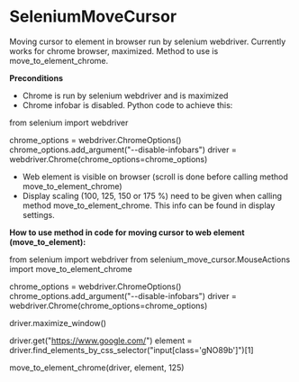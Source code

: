 # SeleniumMoveCursor
Moving cursor to element in browser run by selenium webdriver.
Currently works for chrome browser, maximized. Method to use is move_to_element_chrome.

**Preconditions**
- Chrome is run by selenium webdriver and is maximized
- Chrome infobar is disabled. Python code to achieve this:

from selenium import webdriver

chrome_options = webdriver.ChromeOptions()
chrome_options.add_argument("--disable-infobars")
driver = webdriver.Chrome(chrome_options=chrome_options)

- Web element is visible on browser (scroll is done before calling method move_to_element_chrome)
- Display scaling (100, 125, 150 or 175 %) need to be given when calling method move_to_element_chrome. 
This info can be found in display settings.

**How to use method in code for moving cursor to web element (move_to_element):**

from selenium import webdriver
from selenium_move_cursor.MouseActions import move_to_element_chrome

<!-- open chrome with disabled infobars -->
chrome_options = webdriver.ChromeOptions()
chrome_options.add_argument("--disable-infobars")
driver = webdriver.Chrome(chrome_options=chrome_options)

<!-- maximize browser -->
driver.maximize_window()

driver.get("https://www.google.com/")
element = driver.find_elements_by_css_selector("input[class='gNO89b']")[1]

<!-- call method for moving cursor -->
move_to_element_chrome(driver, element, 125)